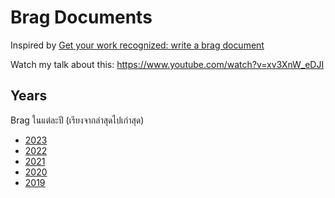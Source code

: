 # Brag Documents

Inspired by [Get your work recognized: write a brag
document](https://jvns.ca/blog/brag-documents/)

Watch my talk about this: https://www.youtube.com/watch?v=xv3XnW_eDJI

## Years

Brag ในแต่ละปี (เรียงจากล่าสุดไปเก่าสุด)

* [2023](2023.md)
* [2022](2022.md)
* [2021](2021.md)
* [2020](2020.md)
* [2019](2019.md)
